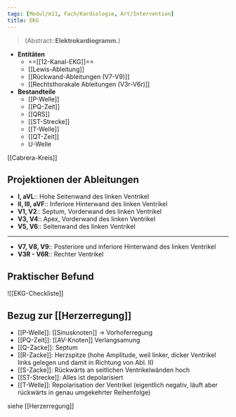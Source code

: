 ```yaml
---
tags: [Modul/m11, Fach/Kardiologie, Art/Intervention]
title: EKG
---
```

> (Abstract::**Elektrokardiogramm.**)
- **Entitäten**
	- ==[[12-Kanal-EKG]]==
	- [[Lewis-Ableitung]]
	- [[Rückwand-Ableitungen (V7-V9)]]
	- [[Rechtsthorakale Ableitungen (V3r-V6r)]]
- **Bestandteile**
	- [[P-Welle]]
	- [[PQ-Zeit]]
	- [[QRS]]
	- [[ST-Strecke]]
	- [[T-Welle]]
	- [[QT-Zeit]]
	- U-Welle



[[Cabrera-Kreis]]
## Projektionen der Ableitungen
- **I, aVL**:: Hohe Seitenwand des linken Ventrikel
- **II, III, aVF**:: Inferiore Hinterwand des linken Ventrikel
- **V1, V2**:: Septum, Vorderwand des linken Ventrikel
- **V3, V4**:: Apex, Vorderwand des linken Ventrikel
- **V5, V6**:: Seitenwand des linken Ventrikel
---
- **V7, V8, V9**:: Posteriore und inferiore Hinterwand des linken Ventrikel
- **V3R - V6R**:: Rechter Ventrikel

## Praktischer Befund
![[EKG-Checkliste]]



## Bezug zur [[Herzerregung]]
-   [[P-Welle]]: [[Sinusknoten]] → Vorhoferregung
-   [[PQ-Zeit]]: [[AV-Knoten]] Verlangsamung
-   [[Q-Zacke]]: Septum
-   [[R-Zacke]]: Herzspitze (hohe Amplitude, weil linker, dicker Ventrikel links gelegen und damit in Richtung von Abl. II)
-   [[S-Zacke]]: Rückwärts an seitlichen Ventrikelwänden hoch
-   [[ST-Strecke]]: Alles ist depolarisiert
-   [[T-Welle]]: Repolarisation der Ventrikel (eigentlich negativ, läuft aber rückwärts in genau umgekehrter Reihenfolge)

siehe [[Herzerregung]]